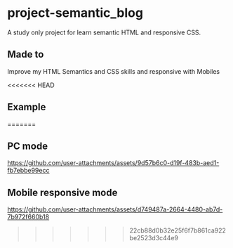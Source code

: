 # project-semantic_blog
A study only project for learn semantic HTML and responsive CSS.

## Made to
Improve my HTML Semantics and CSS skills and responsive with Mobiles

<<<<<<< HEAD
## Example

=======
## PC mode
https://github.com/user-attachments/assets/9d57b6c0-d19f-483b-aed1-fb7ebbe99ecc

## Mobile responsive mode
https://github.com/user-attachments/assets/d749487a-2664-4480-ab7d-7b972f660b18

>>>>>>> 22cb88d0b32e25f6f7b861ca922be2523d3c44e9
